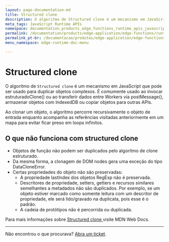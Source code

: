 ```yaml
---
layout: page-documentation-md
title: Structured clone
description: O algoritmo de Structured clone é um mecanismo em JavaScript que pode ser usado para duplicar objetos complexos. É comumente usado ao invocar estruturadoClone() ou ao transferir dados entre Workers via postMessage(), armazenar objetos com IndexedDB ou copiar objetos para outras APIs.
meta_tags: JavaScript Runtime APIs
namespace: documentation_products_edge_functions_runtime_apis_javascript_structured_clone
permalink: /documentation/products/edge-application/edge-functions/runtime-apis/javascript/structured-clone/
permalink_pt-br: /documentacao/produtos/edge-application/edge-functions/runtime-apis/javascript/structured-clone/
menu_namespace: edge-runtime-doc-menu

---
```


# Structured clone 

O algoritmo de `Structured clone` é um mecanismo em JavaScript que pode ser usado para duplicar objetos complexos. É comumente usado ao invocar estruturadoClone() ou ao transferir dados entre Workers via postMessage(), armazenar objetos com IndexedDB ou copiar objetos para outras APIs.

Ao clonar um objeto, o algoritmo percorre recursivamente o objeto de entrada enquanto acompanha as referências visitadas anteriormente em um mapa para evitar ficar preso em loops infinitos.

## O que não funciona com structured clone

- Objetos de função não podem ser duplicados pelo algoritmo de clone estruturado.
- Da mesma forma, a clonagem de DOM nodes gera uma exceção do tipo DataCloneError.
- Certas propriedades do objeto não são preservadas:
  - A propriedade lastIndex dos objetos RegExp não é preservada.
  - Descritores de propriedade, setters, getters e recursos similares semelhantes a metadados não são duplicados. Por exemplo, se um objeto estiver marcado como somente leitura com um descritor de propriedade, ele será lido/gravado na duplicata, pois esse é o padrão.
  - A cadeia de protótipos não é percorrida ou duplicada.

Para mais informações sobre [Structured clone ](https://developer.mozilla.org/en-US/docs/Web/API/Web_Workers_API/Structured_clone_algorithm) visite MDN Web Docs.

---

Não encontrou o que procurava? [Abra um ticket](https://tickets.azion.com/pt-BR/support/login/).
